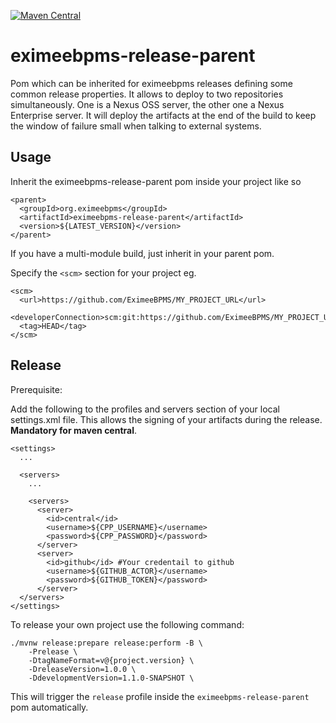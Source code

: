 [![Maven Central](https://maven-badges.herokuapp.com/maven-central/org.eximeebpms/eximeebpms-release-parent/badge.svg)](https://maven-badges.herokuapp.com/maven-central/org.eximeebpms/eximeebpms-release-parent)

eximeebpms-release-parent
======================

Pom which can be inherited for eximeebpms releases defining some common release properties.
It allows to deploy to two repositories simultaneously. One is a Nexus OSS server, the other one a Nexus Enterprise server.
It will deploy the artifacts at the end of the build to keep the window of failure small when talking to external systems.

Usage
-----

Inherit the eximeebpms-release-parent pom inside your project like so  
  
    <parent>
      <groupId>org.eximeebpms</groupId>
      <artifactId>eximeebpms-release-parent</artifactId>
      <version>${LATEST_VERSION}</version>
    </parent>  
    
If you have a multi-module build, just inherit in your parent pom.  

Specify the ```<scm>``` section for your project eg.
```
<scm>
  <url>https://github.com/EximeeBPMS/MY_PROJECT_URL</url>
  <developerConnection>scm:git:https://github.com/EximeeBPMS/MY_PROJECT_URL.git</developerConnection>
  <tag>HEAD</tag>
</scm>
```
Release
-------

Prerequisite:  

  Add the following to the profiles and servers section of your local settings.xml file. This allows the signing of your artifacts during the release. <strong>Mandatory for maven central</strong>.
  
    <settings>
      ...
      
      <servers>
        ...

        <servers>
          <server>
            <id>central</id>
            <username>${CPP_USERNAME}</username>
            <password>${CPP_PASSWORD}</password>
          </server>
          <server>
            <id>github</id> #Your credentail to github 
            <username>${GITHUB_ACTOR}</username>
            <password>${GITHUB_TOKEN}</password>
          </server>        
      </servers>    
    </settings>

To release your own project use the following command:

    ./mvnw release:prepare release:perform -B \
        -Prelease \
        -DtagNameFormat=v@{project.version} \
        -DreleaseVersion=1.0.0 \
        -DdevelopmentVersion=1.1.0-SNAPSHOT \
    
This will trigger the `release` profile inside the `eximeebpms-release-parent` pom automatically.
